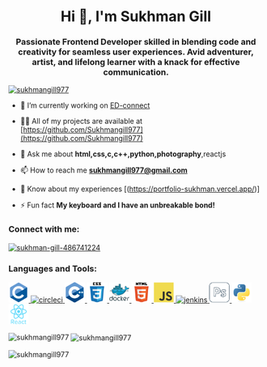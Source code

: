 <h1 align="center">Hi 👋, I'm Sukhman Gill</h1>
<h3 align="center">Passionate Frontend Developer skilled in blending code and creativity for seamless user experiences. Avid adventurer, artist, and lifelong learner with a knack for effective communication.

</h3>

<p align="left"> <a href="https://github.com/ryo-ma/github-profile-trophy"><img src="https://github-profile-trophy.vercel.app/?username=sukhmangill977" alt="sukhmangill977" /></a> </p>

- 🔭 I’m currently working on [ED-connect]((https://github.com/Sukhmangill977/Academics))

- 👨‍💻 All of my projects are available at [https://github.com/Sukhmangill977](https://github.com/Sukhmangill977)

- 💬 Ask me about **html,css,c,c++,python,photography**,reactjs

- 📫 How to reach me **sukhmangill977@gmail.com**

- 📄 Know about my experiences [(https://portfolio-sukhman.vercel.app/)]
  
- ⚡ Fun fact **My keyboard and I have an unbreakable bond!**

<h3 align="left">Connect with me:</h3>
<p align="left">
<a href="https://linkedin.com/in/sukhman-gill-486741224" target="blank"><img align="center" src="https://raw.githubusercontent.com/rahuldkjain/github-profile-readme-generator/master/src/images/icons/Social/linked-in-alt.svg" alt="sukhman-gill-486741224" height="30" width="40" /></a>
</p>
<h3 align="left">Languages and Tools:</h3>
<p align="left"> <a href="https://www.cprogramming.com/" target="_blank" rel="noreferrer"> <img src="https://raw.githubusercontent.com/devicons/devicon/master/icons/c/c-original.svg" alt="c" width="40" height="40"/> </a> <a href="https://circleci.com" target="_blank" rel="noreferrer"> <img src="https://www.vectorlogo.zone/logos/circleci/circleci-icon.svg" alt="circleci" width="40" height="40"/> </a> <a href="https://www.w3schools.com/cpp/" target="_blank" rel="noreferrer"> <img src="https://raw.githubusercontent.com/devicons/devicon/master/icons/cplusplus/cplusplus-original.svg" alt="cplusplus" width="40" height="40"/> </a> <a href="https://www.w3schools.com/css/" target="_blank" rel="noreferrer"> <img src="https://raw.githubusercontent.com/devicons/devicon/master/icons/css3/css3-original-wordmark.svg" alt="css3" width="40" height="40"/> </a> <a href="https://www.docker.com/" target="_blank" rel="noreferrer"> <img src="https://raw.githubusercontent.com/devicons/devicon/master/icons/docker/docker-original-wordmark.svg" alt="docker" width="40" height="40"/> </a> <a href="https://www.w3.org/html/" target="_blank" rel="noreferrer"> <img src="https://raw.githubusercontent.com/devicons/devicon/master/icons/html5/html5-original-wordmark.svg" alt="html5" width="40" height="40"/> </a> <a href="https://developer.mozilla.org/en-US/docs/Web/JavaScript" target="_blank" rel="noreferrer"> <img src="https://raw.githubusercontent.com/devicons/devicon/master/icons/javascript/javascript-original.svg" alt="javascript" width="40" height="40"/> </a> <a href="https://www.jenkins.io" target="_blank" rel="noreferrer"> <img src="https://www.vectorlogo.zone/logos/jenkins/jenkins-icon.svg" alt="jenkins" width="40" height="40"/> </a> <a href="https://www.photoshop.com/en" target="_blank" rel="noreferrer"> <img src="https://raw.githubusercontent.com/devicons/devicon/master/icons/photoshop/photoshop-line.svg" alt="photoshop" width="40" height="40"/> </a> <a href="https://www.python.org" target="_blank" rel="noreferrer"> <img src="https://raw.githubusercontent.com/devicons/devicon/master/icons/python/python-original.svg" alt="python" width="40" height="40"/> </a> <a href="https://reactjs.org/" target="_blank" rel="noreferrer"> <img src="https://raw.githubusercontent.com/devicons/devicon/master/icons/react/react-original-wordmark.svg" alt="react" width="40" height="40"/> </a> </p>

<p><img align="left" src="https://github-readme-stats.vercel.app/api/top-langs?username=sukhmangill977&show_icons=true&locale=en&layout=compact" alt="sukhmangill977" /></p>

<p>&nbsp;<img align="center" src="https://github-readme-stats.vercel.app/api?username=sukhmangill977&show_icons=true&locale=en" alt="sukhmangill977" /></p>

<p><img align="center" src="https://github-readme-streak-stats.herokuapp.com/?user=sukhmangill977&" alt="sukhmangill977" /></p>
